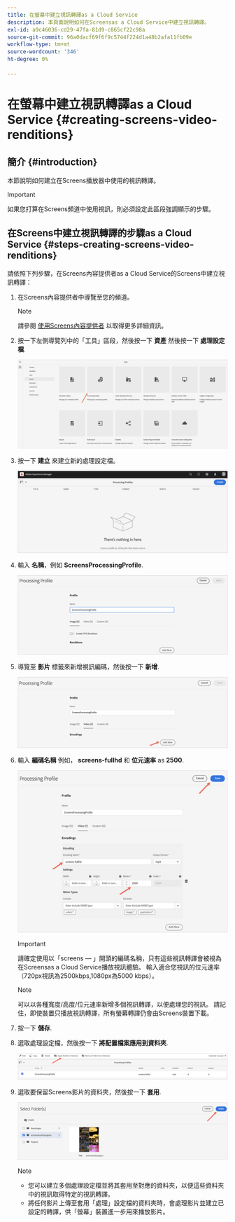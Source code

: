 ```yaml
---
title: 在螢幕中建立視訊轉譯as a Cloud Service
description: 本頁面說明如何在Screensas a Cloud Service中建立視訊轉譯。
exl-id: a9c46036-cd29-47fa-81d9-c865cf22c98a
source-git-commit: 96a0dacf69f6f9c5744f224d1a48b2afa11fb09e
workflow-type: tm+mt
source-wordcount: '346'
ht-degree: 0%

---
```


# 在螢幕中建立視訊轉譯as a Cloud Service {#creating-screens-video-renditions}

## 簡介 {#introduction}

本節說明如何建立在Screens播放器中使用的視訊轉譯。

>[!IMPORTANT]
>如果您打算在Screens頻道中使用視訊，則必須設定此區段強調顯示的步驟。

## 在Screens中建立視訊轉譯的步驟as a Cloud Service {#steps-creating-screens-video-renditions}

請依照下列步驟，在Screens內容提供者as a Cloud Service的Screens中建立視訊轉譯：

1. 在Screens內容提供者中導覽至您的頻道。

   >[!NOTE]
   >請參閱 [使用Screens內容提供者](https://experienceleague.adobe.com/docs/experience-manager-cloud-service/screens-as-cloud-service/configure-screens-cloud/using-screens-content-provider.html?lang=en#screens-content-provider) 以取得更多詳細資訊。

1. 按一下左側導覽列中的「工具」區段，然後按一下 **資產** 然後按一下 **處理設定檔**.

   ![](/help/screens-cloud/assets/configure/screens-cp-3.png)

1. 按一下 **建立** 來建立新的處理設定檔。

   ![](/help/screens-cloud/assets/configure/screens-video-2.png)

1. 輸入 **名稱**，例如 **ScreensProcessingProfile**.

   ![](/help/screens-cloud/assets/configure/screens-video-3.png)

1. 導覽至 **影片** 標籤來新增視訊編碼，然後按一下 **新增**.

   ![](/help/screens-cloud/assets/configure/screens-video-4a.png)

1. 輸入 **編碼名稱** 例如， **screens-fullhd** 和 **位元速率** as **2500**.

   ![](/help/screens-cloud/assets/configure/screens-video-4.png)

   >[!IMPORTANT]
   >請確定使用以「screens — 」開頭的編碼名稱，只有這些視訊轉譯會被視為在Screensas a Cloud Service播放視訊體驗。 輸入適合您視訊的位元速率（720px視訊為2500kbps,1080px為5000 kbps）。

   >[!NOTE]
   >可以以各種寬度/高度/位元速率新增多個視訊轉譯，以便處理您的視訊。 請記住，即使裝置只播放視訊轉譯，所有螢幕轉譯仍會由Screens裝置下載。

1. 按一下 **儲存**.

1. 選取處理設定檔，然後按一下 **將配置檔案應用到資料夾**.

   ![](/help/screens-cloud/assets/configure/screens-video-5.png)

1. 選取要保留Screens影片的資料夾，然後按一下 **套用**.

   ![](/help/screens-cloud/assets/configure/screens-video-6.png)

   >[!NOTE]
   >* 您可以建立多個處理設定檔並將其套用至對應的資料夾，以便這些資料夾中的視訊取得特定的視訊轉譯。
   >* 將任何影片上傳至套用「處理」設定檔的資料夾時，會處理影片並建立已設定的轉譯，供「螢幕」裝置進一步用來播放影片。

